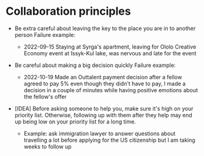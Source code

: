# Collaboration principles

- Be extra careful about leaving the key to the place you are in to another person
  Failure example:
  - 2022-09-15 Staying at Syrga's apartment, leaving for Ololo Creative Economy event at Issyk-Kul lake, was nervous and late for the event

- Be careful about making a big decision quickly
  Failure example:
  - 2022-10-19 Made an Outtalent payment decision after a fellow agreed to pay 5% even though they didn't have to pay, I made a decision in a couple of minutes while having positive emotions about the fellow's offer

- [IDEA] Before asking someone to help you, make sure it's high on your priority list. Otherwise, following up with them after they help may end up being low on your priority list for a long time.
  
  - <a>Example:</b> ask immigration lawyer to answer questions about travelling a lot before applying for the US citizenship but I am taking weeks to follow up
